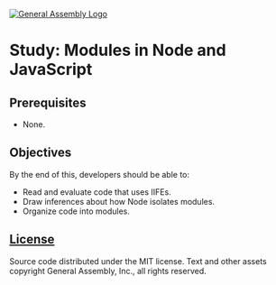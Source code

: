 [![General Assembly Logo](https://camo.githubusercontent.com/1a91b05b8f4d44b5bbfb83abac2b0996d8e26c92/687474703a2f2f692e696d6775722e636f6d2f6b6538555354712e706e67)](https://generalassemb.ly/education/web-development-immersive)

# Study: Modules in Node and JavaScript

## Prerequisites

-   None.

## Objectives

By the end of this, developers should be able to:

-   Read and evaluate code that uses IIFEs.
-   Draw inferences about how Node isolates modules.
-   Organize code into modules.

## [License](LICENSE)

Source code distributed under the MIT license. Text and other assets copyright
General Assembly, Inc., all rights reserved.
